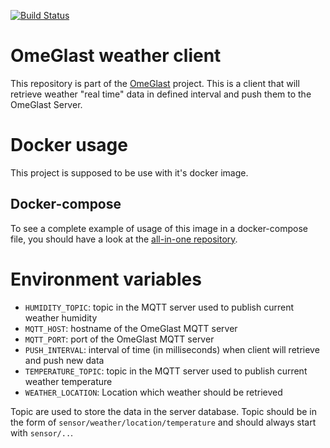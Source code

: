 [![Build Status](https://travis-ci.org/Omeglast/weather-client.svg?branch=master)](https://travis-ci.org/Omeglast/weather-client)

# OmeGlast weather client

This repository is part of the [OmeGlast](https://github.com/Omeglast/Omeglast) project. This is a client that will retrieve weather "real time" data in defined interval and push them to the OmeGlast Server.

# Docker usage

This project is supposed to be use with it's docker image.

## Docker-compose

To see a complete example of usage of this image in a docker-compose file, you should have a look at the [all-in-one repository](https://github.com/Omeglast/Omeglast).

# Environment variables

- `HUMIDITY_TOPIC`: topic in the MQTT server used to publish current weather humidity
- `MQTT_HOST`: hostname of the OmeGlast MQTT server
- `MQTT_PORT`: port of the OmeGlast MQTT server
- `PUSH_INTERVAL`: interval of time (in milliseconds) when client will retrieve and push new data
- `TEMPERATURE_TOPIC`: topic in the MQTT server used to publish current weather temperature
- `WEATHER_LOCATION`: Location which weather should be retrieved

Topic are used to store the data in the server database. Topic should be in the form of `sensor/weather/location/temperature` and should always start with `sensor/..`.
